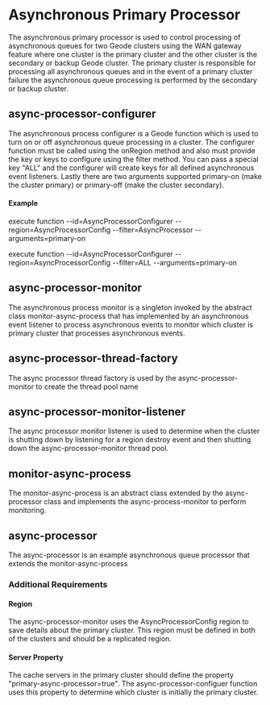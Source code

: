 # Asynchronous Primary Processor

The asynchronous primary processor is used to control processing of asynchronous queues for two Geode clusters using the WAN gateway feature  where one cluster is the primary cluster and the other cluster is the secondary or backup Geode cluster. The primary cluster is responsible for processing all asynchronous queues and in the event of a primary cluster failure the asynchronous queue processing is performed by the secondary or backup cluster. 

## async-processor-configurer
The asynchronous process configurer is a Geode function which is used to turn on or off asynchronous queue processing in a cluster. The configurer function must be called using the onRegion method and also must provide the key or keys to configure using the filter method. 
You can pass a special key "ALL" and the configurer will create keys for all defined asynchronous event listeners. Lastly there are two arguments supported primary-on (make the cluster primary) or primary-off (make the cluster secondary).

#### Example 
execute function --id=AsyncProcessorConfigurer --region=AsyncProcessorConfig --filter=AsyncProcessor --arguments=primary-on

execute function --id=AsyncProcessorConfigurer --region=AsyncProcessorConfig --filter=ALL --arguments=primary-on

## async-processor-monitor
The asynchronous process monitor is a singleton invoked by the abstract class monitor-async-process that has implemented by an asynchronous event listener to process asynchronous events to monitor which cluster is primary cluster that processes asynchronous events.

## async-processor-thread-factory
The async processor thread factory is used by the async-processor-monitor to create the thread pool name

## async-processor-monitor-listener
The async processor monitor listener is used to determine when the cluster is shutting down by listening for a region destroy event and then shutting down the async-processor-monitor thread pool.

## monitor-async-process
The monitor-async-process is an abstract class extended by the async-processor class and implements the async-process-monitor to perform monitoring.

## async-processor
The async-processor is an example asynchronous queue processor that extends the monitor-async-process  

### Additional Requirements
#### Region
The async-processor-monitor uses the AsyncProcessorConfig region to save details about the primary cluster. This region must be defined in both of the clusters and should be a replicated region.
#### Server Property
The cache servers in the primary cluster should define the property "primary-async-processor=true". The async-processor-configuer function uses this property to determine which cluster is initially the primary cluster.
